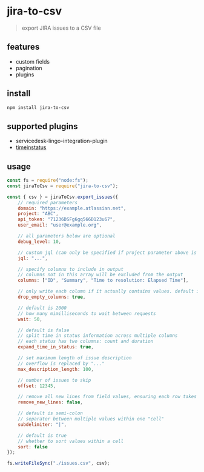 # jira-to-csv
> export JIRA issues to a CSV file

## features
- custom fields
- pagination
- plugins

## install
```sh
npm install jira-to-csv
```

## supported plugins
- servicedesk-lingo-integration-plugin
- [timeinstatus](https://marketplace.atlassian.com/apps/1219732/time-in-status)

## usage
```js
const fs = require("node:fs");
const jiraToCsv = require("jira-to-csv");

const { csv } = jiraToCsv.export_issues({
    // required parameters
    domain: "https://example.atlassian.net",
    project: "ABC",
    api_token: "71236DSFg6gq566D123u67",
    user_email: "user@example.org",

    // all parameters below are optional
    debug_level: 10,

    // custom jql (can only be specified if project parameter above is undefined)
    jql: "...",

    // specify columns to include in output
    // columns not in this array will be excluded from the output
    columns: ["ID", "Summary", "Time to resolution: Elapsed Time"],

    // only write each column if it actually contains values. default is false
    drop_empty_columns: true,

    // default is 2000
    // how many mimilliseconds to wait between requests
    wait: 50,

    // default is false
    // split time in status information across multiple columns
    // each status has two columns: count and duration
    expand_time_in_status: true,

    // set maximum length of issue description
    // overflow is replaced by "..."
    max_description_length: 100,

    // number of issues to skip
    offset: 12345,

    // remove all new lines from field values, ensuring each row takes up only one line
    remove_new_lines: false,

    // default is semi-colon
    // separator between multiple values within one "cell"
    subdelimiter: "|",

    // default is true
    // whether to sort values within a cell
    sort: false
});

fs.writeFileSync("./issues.csv", csv);
```

